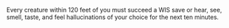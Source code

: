Every creature within 120 feet of you must succeed a WIS save or hear, see, smell, taste, and feel hallucinations of your choice for the next ten minutes.